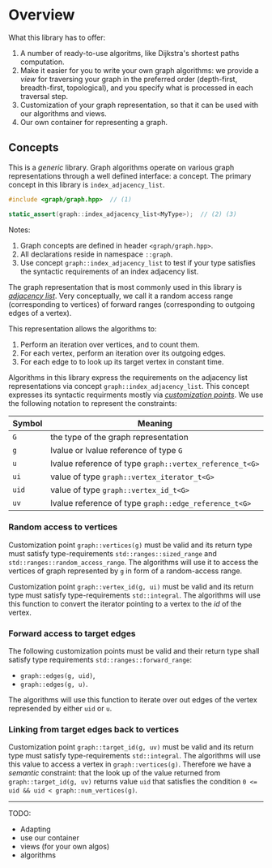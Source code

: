 # Overview

What this library has to offer:

 1. A number of ready-to-use algoritms, like Dijkstra's shortest paths computation.
 2. Make it easier for you to write your own graph algorithms: we provide a _view_ for traversing your graph in the preferred order (depth-first, breadth-first, topological), and you specify what is processed in each traversal step.
 3. Customization of your graph representation, so that it can be used with our algorithms and views.
 4. Our own container for representing a graph.  

## Concepts

This is a _generic_ library. Graph algorithms operate on various graph representations through a well defined interface: a concept. The primary concept in this library is `index_adjacency_list`.

```c++
#include <graph/graph.hpp>  // (1)

static_assert(graph::index_adjacency_list<MyType>);  // (2) (3)
```
Notes:
 1. Graph concepts are defined in header `<graph/graph.hpp>`.
 2. All declarations reside in namespace `::graph`.
 3. Use concept `graph::index_adjacency_list` to test if your type satisfies the syntactic requirements of an index adjacency list.

The graph representation that is most commonly used in this library is [_adjacency list_](https://en.wikipedia.org/wiki/Adjacency_list). 
Very conceptually, we call it a random access range (corresponding to vertices) of forward ranges (corresponding to outgoing edges of a vertex).

This representation allows the algorithms to:

 1. Perform an iteration over vertices, and to count them.
 2. For each vertex, perform an iteration over its outgoing edges.
 3. For each edge to to look up its target vertex in constant time.

Algorithms in this library express the requirements on the adjacency list representations via concept `graph::index_adjacency_list`.
This concept expresses its syntactic requirments mostly via [_customization points_](./customization_points.md).
We use the following notation to represent the constraints:

| Symbol | Meaning                                                 |
|--------|---------------------------------------------------------|
| `G`    | the type of the graph representation                    |
| `g`    | lvalue or lvalue reference of type `G`                  |
| `u`    | lvalue reference of type `graph::vertex_reference_t<G>` |
| `ui`   | value of type `graph::vertex_iterator_t<G>`             |
| `uid`  | value of type `graph::vertex_id_t<G>`                   |
| `uv`   | lvalue reference of type `graph::edge_reference_t<G>`   |

### Random access to vertices

Customization point `graph::vertices(g)` must be valid and its return type must satisfy type-requirements `std::ranges::sized_range` and `std::ranges::random_access_range`. 
The algorithms will use it to access the vertices of graph represented by `g` in form of a random-access range. 

Customization point `graph::vertex_id(g, ui)` must be valid and its return type must satisfy type-requirements `std::integral`.
The algorithms will use this function to convert the iterator pointing to a vertex to the _id_ of the vertex.


### Forward access to target edges

The following customization points must be valid and their return type shall satisfy type requirements `std::ranges::forward_range`:

 * `graph::edges(g, uid)`,
 * `graph::edges(g, u)`.

The algorithms will use this function to iterate over out edges of the vertex represended by either `uid` or `u`.


### Linking from target edges back to vertices

Customization point `graph::target_id(g, uv)` must be valid and its return type must satisfy type-requirements `std::integral`.
The algorithms will use this value to access a vertex in `graph::vertices(g)`. 
Therefore we have a _semantic_ constraint: that the look up of the value returned from `graph::target_id(g, uv)` returns value `uid` that satisfies the condition
`0 <= uid && uid < graph::num_vertices(g)`.


------

TODO:

- Adapting
- use our container
- views (for your own algos)
- algorithms
